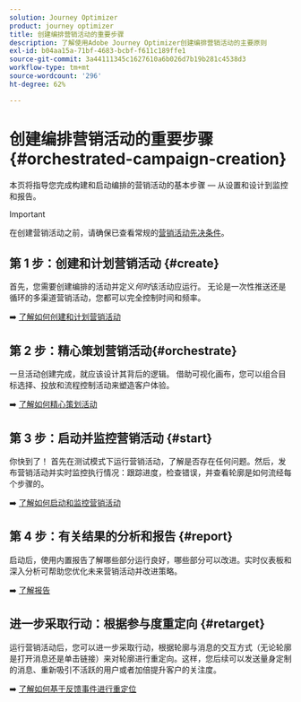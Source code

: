 ```yaml
---
solution: Journey Optimizer
product: journey optimizer
title: 创建编排营销活动的重要步骤
description: 了解使用Adobe Journey Optimizer创建编排营销活动的主要原则
exl-id: b04aa15a-71bf-4683-bcbf-f611c189ffe1
source-git-commit: 3a44111345c1627610a6b026d7b19b281c4538d3
workflow-type: tm+mt
source-wordcount: '296'
ht-degree: 62%

---
```



# 创建编排营销活动的重要步骤 {#orchestrated-campaign-creation}

本页将指导您完成构建和启动编排的营销活动的基本步骤 — 从设置和设计到监控和报告。

<!--
<table style="table-layout:fixed"><tr style="border: 0; text-align: center;" >
<td><a href="#create"><img alt="Create & schedule your campaign" src="../../channels/assets/do-not-localize/email.png"></a><br/><a href="#create"><strong>Create & schedule your campaign</strong></a></td>
<td><a href="#orchestrate"><img alt="Orchestrate campaign activities" src="../../channels/assets/do-not-localize/sms.png"></a><br/><a href="#orchestrate"><strong>Orchestrate campaign activities</strong></a></td>
<td><a href="#start"><img alt="Start & monitor your campaign" src="../../channels/assets/do-not-localize/push.png"></a><a href="#start"><strong>Start & monitor your campaign</strong></a></td>
<td><a href="#report"><img alt="Analyze & report on results" src="../../channels/assets/do-not-localize/push.png"></a><a href="#report"><strong>Analyze & report on results</strong></a></td>
</tr></table>-->

>[!IMPORTANT]
>
>在创建营销活动之前，请确保已查看常规的[营销活动先决条件](../campaigns/get-started-with-campaigns.md#prerequisites)。

## 第 1 步：创建和计划营销活动 {#create}

首先，您需要创建编排的活动并定义&#x200B;*何时*&#x200B;该活动应运行。 无论是一次性推送还是循环的多渠道营销活动，您都可以完全控制时间和频率。

➡️ [了解如何创建和计划营销活动](../orchestrated/create-orchestrated-campaign.md)

## 第 2 步：精心策划营销活动{#orchestrate}

一旦活动创建完成，就应该设计其背后的逻辑。 借助可视化画布，您可以组合目标选择、投放和流程控制活动来塑造客户体验。

➡️ [了解如何精心策划活动](../orchestrated/orchestrate-activities.md)

## 第 3 步：启动并监控营销活动 {#start}

你快到了！ 首先在测试模式下运行营销活动，了解是否存在任何问题。然后，发布营销活动并实时监控执行情况：跟踪进度，检查错误，并查看轮廓是如何流经每个步骤的。

➡️ [了解如何启动和监控营销活动](../orchestrated/start-monitor-campaigns.md)

## 第 4 步：有关结果的分析和报告 {#report}

启动后，使用内置报告了解哪些部分运行良好，哪些部分可以改进。实时仪表板和深入分析可帮助您优化未来营销活动并改进策略。

➡️ [了解报告](../orchestrated/reporting-campaigns.md)

## 进一步采取行动：根据参与度重定向 {#retarget}

运行营销活动后，您可以进一步采取行动，根据轮廓与消息的交互方式（无论轮廓是打开消息还是单击链接）来对轮廓进行重定向。这样，您后续可以发送量身定制的消息、重新吸引不活跃的用户或者加倍提升客户的关注度。

➡️ [了解如何基于反馈事件进行重定位](../orchestrated/retarget.md)
